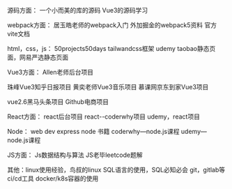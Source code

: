 源码方面：
一个小而美的库的源码
Vue3的源码学习

webpack方面：
居玉皓老师的webpack入门
外加掘金的webpack5资料
官方vite文档

html，css，js：
50projects50days
tailwandcss框架  udemy
taobao静态页面，网易严选静态页面

Vue3方面：
Allen老师后台项目

珠峰Vue3知乎日报项目
黄奕老师Vue3音乐项目
慕课网京东到家Vue3项目

vue2.6黑马头条项目
Github电商项目

React方面：
react后台项目
react--coderwhy项目
udemy，react项目

Node：
web dev express  node   书籍
coderwhy—node.js课程
udemy— node.js课程

JS方面：
Js数据结构与算法
JS老毕leetcode题解


其他：linux使用经验，鸟叔的linux
SQL语言的使用，SQL必知必会
git，gitlab等ci/cd工具
docker/k8s容器的使用